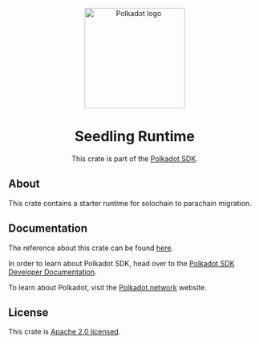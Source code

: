 <div align="center">

<img
alt="Polkadot logo" width="200"
src="https://raw.githubusercontent.com/paritytech/polkadot-sdk/rzadp/readmes/docs/images/Polkadot_Logo_Horizontal_Pink_BlackOnWhite.png">

# Seedling Runtime

This crate is part of the [Polkadot SDK](https://github.com/paritytech/polkadot-sdk/).

</div>

## About

This crate contains a starter runtime for solochain to parachain migration.

## Documentation

The reference about this crate can be found [here](https://paritytech.github.io/polkadot-sdk/master/seedling_runtime).

In order to learn about Polkadot SDK, head over to the [Polkadot SDK Developer Documentation](https://paritytech.github.io/polkadot-sdk/master/polkadot_sdk_docs/index.html).

To learn about Polkadot, visit the [Polkadot.network](https://polkadot.network/) website.

## License

This crate is [Apache 2.0 licensed](https://spdx.org/licenses/Apache-2.0.html).
